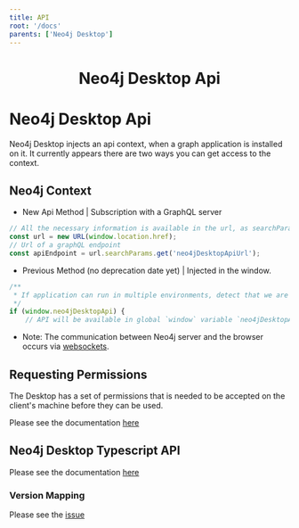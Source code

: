 ```yaml
---
title: API
root: '/docs'
parents: ['Neo4j Desktop']
---
```


<h1 align="center">
  Neo4j Desktop Api
</h1>

# Neo4j Desktop Api

Neo4j Desktop injects an api context, when a graph application is installed on it. It currently appears there are two ways you can get access to the context.

## Neo4j Context

- New Api Method | Subscription with a GraphQL server

```js
// All the necessary information is available in the url, as searchParams
const url = new URL(window.location.href);
// Url of a graphQL endpoint
const apiEndpoint = url.searchParams.get('neo4jDesktopApiUrl');
```

- Previous Method (no deprecation date yet) | Injected in the window.

```js
/**
 * If application can run in multiple environments, detect that we are in Desktop.
 */
if (window.neo4jDesktopApi) {
    // API will be available in global `window` variable `neo4jDesktopApi`.
```

- Note: The communication between Neo4j server and the browser occurs via [websockets](https://neo4j.com/developer/kb/how-neo4j-browser-interacts-with-neo4j-server/).

## Requesting Permissions

The Desktop has a set of permissions that is needed to be accepted on the client's machine before they can be used.

Please see the documentation [here](https://github.com/neo4j-apps/graph-app-starter#requesting-permissions)

## Neo4j Desktop Typescript API

Please see the documentation [here](https://github.com/neo4j-apps/graph-app-starter#reference)

### Version Mapping

Please see the [issue](../issues#api)

